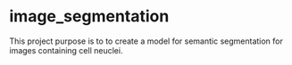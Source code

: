# image_segmentation
 This project purpose is to to create a model for semantic segmentation for images containing cell neuclei.
